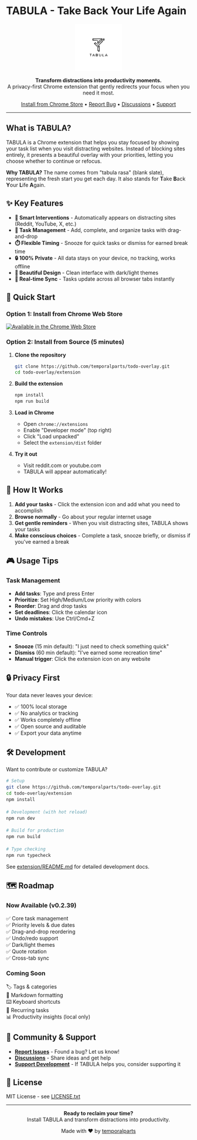 # TABULA - Take Back Your Life Again

<p align="center">
  <img src="tabula.svg" alt="TABULA Logo" width="128" height="128">
</p>

<p align="center">
  <strong>Transform distractions into productivity moments.</strong><br>
  A privacy-first Chrome extension that gently redirects your focus when you need it most.
</p>

<p align="center">
  <a href="https://chromewebstore.google.com/detail/tabula/ljcogekgnjdiknmficpiamehmlnemakg">Install from Chrome Store</a> •
  <a href="https://github.com/temporalparts/todo-overlay/issues">Report Bug</a> •
  <a href="https://github.com/temporalparts/todo-overlay/discussions">Discussions</a> •
  <a href="https://ko-fi.com/temporalparts">Support</a>
</p>

---

## What is TABULA?

TABULA is a Chrome extension that helps you stay focused by showing your task list when you visit distracting websites. Instead of blocking sites entirely, it presents a beautiful overlay with your priorities, letting you choose whether to continue or refocus.

**Why TABULA?** The name comes from "tabula rasa" (blank slate), representing the fresh start you get each day. It also stands for **T**ake **B**ack **Y**our **L**ife **A**gain.

## ✨ Key Features

- **🎯 Smart Interventions** - Automatically appears on distracting sites (Reddit, YouTube, X, etc.)
- **📝 Task Management** - Add, complete, and organize tasks with drag-and-drop
- **⏱️ Flexible Timing** - Snooze for quick tasks or dismiss for earned break time
- **🔒 100% Private** - All data stays on your device, no tracking, works offline
- **🎨 Beautiful Design** - Clean interface with dark/light themes
- **🔄 Real-time Sync** - Tasks update across all browser tabs instantly

## 🚀 Quick Start

### Option 1: Install from Chrome Web Store

<a href="https://chromewebstore.google.com/detail/tabula/ljcogekgnjdiknmficpiamehmlnemakg">
  <img src="https://storage.googleapis.com/web-dev-uploads/image/WlD8wC6g8khYWPJUsQceQkhXSlv1/UV4C4ybeBTsZt43U4xis.png" alt="Available in the Chrome Web Store" height="60">
</a>

### Option 2: Install from Source (5 minutes)

1. **Clone the repository**
   ```bash
   git clone https://github.com/temporalparts/todo-overlay.git
   cd todo-overlay/extension
   ```

2. **Build the extension**
   ```bash
   npm install
   npm run build
   ```

3. **Load in Chrome**
   - Open `chrome://extensions`
   - Enable "Developer mode" (top right)
   - Click "Load unpacked"
   - Select the `extension/dist` folder

4. **Try it out**
   - Visit reddit.com or youtube.com
   - TABULA will appear automatically!

## 📖 How It Works

1. **Add your tasks** - Click the extension icon and add what you need to accomplish
2. **Browse normally** - Go about your regular internet usage
3. **Get gentle reminders** - When you visit distracting sites, TABULA shows your tasks
4. **Make conscious choices** - Complete a task, snooze briefly, or dismiss if you've earned a break

## 🎮 Usage Tips

### Task Management
- **Add tasks**: Type and press Enter
- **Prioritize**: Set High/Medium/Low priority with colors
- **Reorder**: Drag and drop tasks
- **Set deadlines**: Click the calendar icon
- **Undo mistakes**: Use Ctrl/Cmd+Z

### Time Controls
- **Snooze** (15 min default): "I just need to check something quick"
- **Dismiss** (60 min default): "I've earned some recreation time"
- **Manual trigger**: Click the extension icon on any website

## 🔒 Privacy First

Your data never leaves your device:
- ✅ 100% local storage
- ✅ No analytics or tracking
- ✅ Works completely offline
- ✅ Open source and auditable
- ✅ Export your data anytime

## 🛠️ Development

Want to contribute or customize TABULA?

```bash
# Setup
git clone https://github.com/temporalparts/todo-overlay.git
cd todo-overlay/extension
npm install

# Development (with hot reload)
npm run dev

# Build for production
npm run build

# Type checking
npm run typecheck
```

See [extension/README.md](extension/README.md) for detailed development docs.

## 🗺️ Roadmap

### Now Available (v0.2.39)
✅ Core task management  
✅ Priority levels & due dates  
✅ Drag-and-drop reordering  
✅ Undo/redo support  
✅ Dark/light themes  
✅ Quote rotation  
✅ Cross-tab sync  

### Coming Soon
🏷️ Tags & categories  
📝 Markdown formatting  
⌨️ Keyboard shortcuts  
🔄 Recurring tasks  
📊 Productivity insights (local only)  

## 💬 Community & Support

- **[Report Issues](https://github.com/temporalparts/todo-overlay/issues)** - Found a bug? Let us know!
- **[Discussions](https://github.com/temporalparts/todo-overlay/discussions)** - Share ideas and get help
- **[Support Development](https://ko-fi.com/temporalparts)** - If TABULA helps you, consider supporting it

## 📄 License

MIT License - see [LICENSE.txt](LICENSE.txt)

---

<p align="center">
  <strong>Ready to reclaim your time?</strong><br>
  Install TABULA and transform distractions into productivity.
</p>

<p align="center">
  Made with ❤️ by <a href="https://github.com/temporalparts">temporalparts</a>
</p>